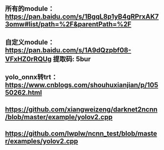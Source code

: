 ## 所有的module：  https://pan.baidu.com/s/1BgqL8p1yB4gRPrxAK73omw#list/path=%2F&parentPath=%2F
## 自定义module：  https://pan.baidu.com/s/1A9dQzpbf08-VFxHZ0rRQUg   提取码: 5bur
## yolo_onnx转trt： https://www.cnblogs.com/shouhuxianjian/p/10550262.html



## https://github.com/xiangweizeng/darknet2ncnn/blob/master/example/yolov2.cpp
## https://github.com/lwplw/ncnn_test/blob/master/examples/yolov2.cpp
